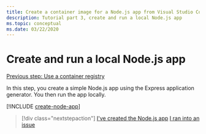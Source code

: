 ```yaml
---
title: Create a container image for a Node.js app from Visual Studio Code
description: Tutorial part 3, create and run a local Node.js app
ms.topic: conceptual
ms.date: 03/22/2020
---
```


# Create and run a local Node.js app

[Previous step: Use a container registry](tutorial-vscode-docker-node-02.md)

In this step, you create a simple Node.js app using the Express application generator. You then run the app locally.

[!INCLUDE [create-node-app](includes/create-node-app.md)]

> [!div class="nextstepaction"]
> [I've created the  Node.js app](tutorial-vscode-docker-node-04.md) [I ran into an issue](https://www.research.net/r/PWZWZ52?tutorial=node-deployment-azureappservice&step=create-app)
